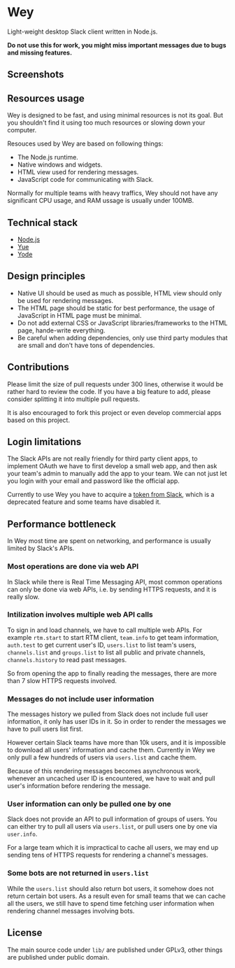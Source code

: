# Wey

Light-weight desktop Slack client written in Node.js.

__Do not use this for work, you might miss important messages due to bugs and
missing features.__

## Screenshots

## Resources usage

Wey is designed to be fast, and using minimal resources is not its goal. But
you shouldn't find it using too much resources or slowing down your computer.

Resouces used by Wey are based on following things:

* The Node.js runtime.
* Native windows and widgets.
* HTML view used for rendering messages.
* JavaScript code for communicating with Slack.

Normally for multiple teams with heavy traffics, Wey should not have any
significant CPU usage, and RAM ussage is usually under 100MB.

## Technical stack

* [Node.js](https://nodejs.org)
* [Yue](https://github.com/yue/yue)
* [Yode](https://github.com/yue/yode)

## Design principles

* Native UI should be used as much as possible, HTML view should only be used
  for rendering messages.
* The HTML page should be static for best performance, the usage of JavaScript
  in HTML page must be minimal.
* Do not add external CSS or JavaScript libraries/frameworks to the HTML page,
  hande-write everything.
* Be careful when adding dependencies, only use third party modules that are
  small and don't have tons of dependencies.

## Contributions

Please limit the size of pull requests under 300 lines, otherwise it would be
rather hard to review the code. If you have a big feature to add, please
consider splitting it into multiple pull requests.

It is also encouraged to fork this project or even develop commercial apps based
on this project.

## Login limitations

The Slack APIs are not really friendly for third party client apps, to implement
OAuth we have to first develop a small web app, and then ask your team's admin
to manually add the app to your team. We can not just let you login with your
email and password like the official app.

Currently to use Wey you have to acquire a [token from Slack][token], which is a
deprecated feature and some teams have disabled it.

## Performance bottleneck

In Wey most time are spent on networking, and performance is usually limited by
Slack's APIs.

### Most operations are done via web API

In Slack while there is Real Time Messaging API, most common operations can only
be done via web APIs, i.e. by sending HTTPS requests, and it is really slow.

### Intilization involves multiple web API calls

To sign in and load channels, we have to call multiple web APIs. For example
`rtm.start` to start RTM client, `team.info` to get team information,
`auth.test` to get current user's ID, `users.list` to list team's users,
`channels.list` and `groups.list` to list all public and private channels,
`channels.history` to read past messages.

So from opening the app to finally reading the messages, there are more than 7
slow HTTPS requests involved.

### Messages do not include user information

The messages history we pulled from Slack does not include full user
information, it only has user IDs in it. So in order to render the messages we
have to pull users list first.

However certain Slack teams have more than 10k users, and it is impossible to
download all users' information and cache them. Currently in Wey we only pull
a few hundreds of users via `users.list` and cache them.

Because of this rendering messages becomes asynchronous work, whenever an
uncached user ID is encountered, we have to wait and pull user's information
before rendering the message.

### User information can only be pulled one by one

Slack does not provide an API to pull information of groups of users. You can
either try to pull all users via `users.list`, or pull users one by one via
`user.info`.

For a large team which it is impractical to cache all users, we may end up
sending tens of HTTPS requests for rendering a channel's messages.

### Some bots are not returned in `users.list`

While the `users.list` should also return bot users, it somehow does not return
certain bot users. As a result even for small teams that we can cache all the
users, we still have to spend time fetching user information when rendering
channel messages involving bots.

## License

The main source code under `lib/` are published under GPLv3, other things are
published under public domain.

[token]: https://api.slack.com/custom-integrations/legacy-tokens
